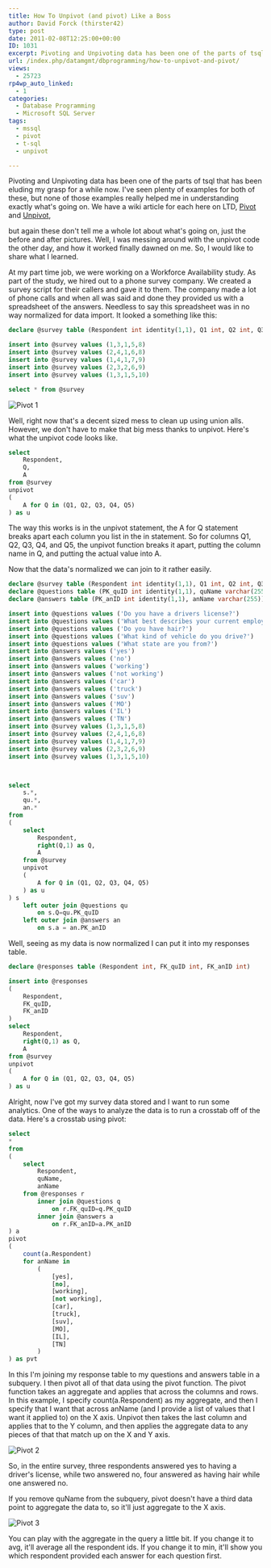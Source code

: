 ```yaml
---
title: How To Unpivot (and pivot) Like a Boss
author: David Forck (thirster42)
type: post
date: 2011-02-08T12:25:00+00:00
ID: 1031
excerpt: Pivoting and Unpivoting data has been one of the parts of tsql that has been eluding my grasp for a while now.  I've seen plenty of examples for both of these, but none of those examples really helped me in understanding exactly what's going on.
url: /index.php/datamgmt/dbprogramming/how-to-unpivot-and-pivot/
views:
  - 25723
rp4wp_auto_linked:
  - 1
categories:
  - Database Programming
  - Microsoft SQL Server
tags:
  - mssql
  - pivot
  - t-sql
  - unpivot

---
```

Pivoting and Unpivoting data has been one of the parts of tsql that has been eluding my grasp for a while now. I've seen plenty of examples for both of these, but none of those examples really helped me in understanding exactly what's going on. We have a wiki article for each here on LTD, [Pivot][1] and [Unpivot][2],
  
but again these don't tell me a whole lot about what's going on, just the before and after pictures. Well, I was messing around with the unpivot code the other day, and how it worked finally dawned on me. So, I would like to share what I learned. 

At my part time job, we were working on a Workforce Availability study. As part of the study, we hired out to a phone survey company. We created a survey script for their callers and gave it to them. The company made a lot of phone calls and when all was said and done they provided us with a spreadsheet of the answers. Needless to say this spreadsheet was in no way normalized for data import. It looked a something like this: 

```sql
declare @survey table (Respondent int identity(1,1), Q1 int, Q2 int, Q3 int, Q4 int, Q5 int)

insert into @survey values (1,3,1,5,8)
insert into @survey values (2,4,1,6,8)
insert into @survey values (1,4,1,7,9)
insert into @survey values (2,3,2,6,9)
insert into @survey values (1,3,1,5,10)

select * from @survey
```
![Pivot 1][3]

Well, right now that's a decent sized mess to clean up using union alls. However, we don't have to make that big mess thanks to unpivot. Here's what the unpivot code looks like. 

```sql
select 
	Respondent,
	Q, 
	A 
from @survey
unpivot
(
	A for Q in (Q1, Q2, Q3, Q4, Q5)
) as u
```
The way this works is in the unpivot statement, the A for Q statement breaks apart each column you list in the in statement. So for columns Q1, Q2, Q3, Q4, and Q5, the unpivot function breaks it apart, putting the column name in Q, and putting the actual value into A. 

Now that the data's normalized we can join to it rather easily. 

```sql
declare @survey table (Respondent int identity(1,1), Q1 int, Q2 int, Q3 int, Q4 int, Q5 int)
declare @questions table (PK_quID int identity(1,1), quName varchar(255))
declare @answers table (PK_anID int identity(1,1), anName varchar(255))

insert into @questions values ('Do you have a drivers license?')
insert into @questions values ('What best describes your current employment conditions?')
insert into @questions values ('Do you have hair?')
insert into @questions values ('What kind of vehicle do you drive?')
insert into @questions values ('What state are you from?')
insert into @answers values ('yes')
insert into @answers values ('no')
insert into @answers values ('working')
insert into @answers values ('not working')
insert into @answers values ('car')
insert into @answers values ('truck')
insert into @answers values ('suv')
insert into @answers values ('MO')
insert into @answers values ('IL')
insert into @answers values ('TN')
insert into @survey values (1,3,1,5,8)
insert into @survey values (2,4,1,6,8)
insert into @survey values (1,4,1,7,9)
insert into @survey values (2,3,2,6,9)
insert into @survey values (1,3,1,5,10)



select
	s.*,
	qu.*,
	an.*
from
(
	select 
		Respondent,
		right(Q,1) as Q, 
		A 
	from @survey
	unpivot
	(
		A for Q in (Q1, Q2, Q3, Q4, Q5)
	) as u
) s
	left outer join @questions qu
		on s.Q=qu.PK_quID
	left outer join @answers an
		on s.a = an.PK_anID
```
Well, seeing as my data is now normalized I can put it into my responses table. 

```sql
declare @responses table (Respondent int, FK_quID int, FK_anID int)

insert into @responses
(
	Respondent,
	FK_quID,
	FK_anID
)
select 
	Respondent,
	right(Q,1) as Q, 
	A 
from @survey
unpivot
(
	A for Q in (Q1, Q2, Q3, Q4, Q5)
) as u
```
Alright, now I've got my survey data stored and I want to run some analytics. One of the ways to analyze the data is to run a crosstab off of the data. Here's a crosstab using pivot: 

```sql
select
*
from
(
	select
		Respondent,
		quName,
		anName
	from @responses r
		inner join @questions q
			on r.FK_quID=q.PK_quID
		inner join @answers a
			on r.FK_anID=a.PK_anID
) a
pivot
(
	count(a.Respondent)
	for anName in 
		(
			[yes],
			[no],
			[working],
			[not working],
			[car],
			[truck],
			[suv],
			[MO],
			[IL],
			[TN]
		)
) as pvt
```
In this I'm joining my response table to my questions and answers table in a subquery. I then pivot all of that data using the pivot function. The pivot function takes an aggregate and applies that across the columns and rows. In this example, I specify count(a.Respondent) as my aggregate, and then I specify that I want that across anName (and I provide a list of values that I want it applied to) on the X axis. Unpivot then takes the last column and applies that to the Y column, and then applies the aggregate data to any pieces of that that match up on the X and Y axis. 

![Pivot 2][4]

So, in the entire survey, three respondents answered yes to having a driver's license, while two answered no, four answered as having hair while one answered no. 

If you remove quName from the subquery, pivot doesn't have a third data point to aggregate the data to, so it'll just aggregate to the X axis. 

![Pivot 3][5]

You can play with the aggregate in the query a little bit. If you change it to avg, it'll average all the respondent ids. If you change it to min, it'll show you which respondent provided each answer for each question first.

 [1]: http://wiki.ltd.local/index.php/Row_To_Column_(PIVOT)
 [2]: http://wiki.ltd.local/index.php/Column_To_Row_(UNPIVOT)
 [3]: /wp-content/uploads/blogs/DataMgmt/thirster42/bosspivot/pivot1.jpg
 [4]: /wp-content/uploads/blogs/DataMgmt/thirster42/bosspivot/pivot2.jpg
 [5]: /wp-content/uploads/blogs/DataMgmt/thirster42/bosspivot/pivot3.jpg